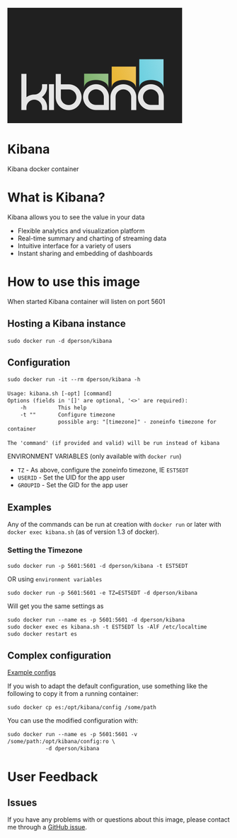 [![logo](https://raw.githubusercontent.com/dperson/kibana/master/logo.png)](https://www.elastic.co/products/kibana)

# Kibana

Kibana docker container

# What is Kibana?

Kibana allows you to see the value in your data

 * Flexible analytics and visualization platform
 * Real-time summary and charting of streaming data
 * Intuitive interface for a variety of users
 * Instant sharing and embedding of dashboards

# How to use this image

When started Kibana container will listen on port 5601

## Hosting a Kibana instance

    sudo docker run -d dperson/kibana

## Configuration

    sudo docker run -it --rm dperson/kibana -h

    Usage: kibana.sh [-opt] [command]
    Options (fields in '[]' are optional, '<>' are required):
        -h          This help
        -t ""       Configure timezone
                    possible arg: "[timezone]" - zoneinfo timezone for container

    The 'command' (if provided and valid) will be run instead of kibana

ENVIRONMENT VARIABLES (only available with `docker run`)

 * `TZ` - As above, configure the zoneinfo timezone, IE `EST5EDT`
 * `USERID` - Set the UID for the app user
 * `GROUPID` - Set the GID for the app user

## Examples

Any of the commands can be run at creation with `docker run` or later with
`docker exec kibana.sh` (as of version 1.3 of docker).

### Setting the Timezone

    sudo docker run -p 5601:5601 -d dperson/kibana -t EST5EDT

OR using `environment variables`

    sudo docker run -p 5601:5601 -e TZ=EST5EDT -d dperson/kibana

Will get you the same settings as

    sudo docker run --name es -p 5601:5601 -d dperson/kibana
    sudo docker exec es kibana.sh -t EST5EDT ls -AlF /etc/localtime
    sudo docker restart es

## Complex configuration

[Example configs](http://www.elastic.co/guide/)

If you wish to adapt the default configuration, use something like the following
to copy it from a running container:

    sudo docker cp es:/opt/kibana/config /some/path

You can use the modified configuration with:

    sudo docker run --name es -p 5601:5601 -v /some/path:/opt/kibana/config:ro \
                -d dperson/kibana

# User Feedback

## Issues

If you have any problems with or questions about this image, please contact me
through a [GitHub issue](https://github.com/dperson/kibana/issues).
